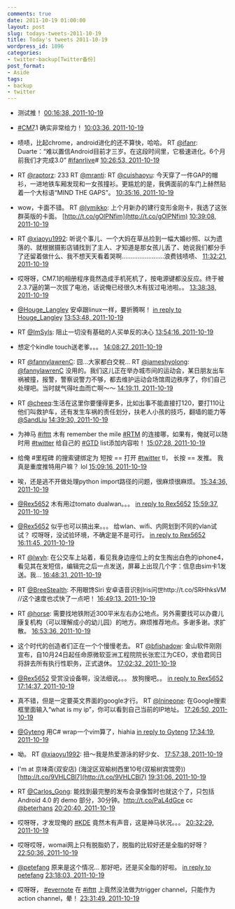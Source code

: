 ```yaml
---
comments: true
date: 2011-10-19 01:00:00
layout: post
slug: todays-tweets-2011-10-19
title: Today's tweets 2011-10-19
wordpress_id: 1896
categories:
- twitter-backup[Twitter备份]
post_format:
- Aside
tags:
- backup
- twitter
---
```





  * 测试推！ [00:16:38, 2011-10-19](http://twitter.com/gfrog/statuses/126330859858042880)





  * [#CM7](http://search.twitter.com/search?q=%23CM7).1 确实非常给力！ [10:03:36, 2011-10-19](http://twitter.com/gfrog/statuses/126478574369771520)





  * 啧啧，比起chrome，android进化的还不算快，哈哈。 RT [@ifanr](http://twitter.com/ifanr): Duarte：“难以置信Android目前才三岁。在这段时间里，它极速进化。6个月前我们才完成3.0” [#ifanrlive](http://search.twitter.com/search?q=%23ifanrlive)# [10:26:53, 2011-10-19](http://twitter.com/gfrog/statuses/126484435049791488)





  * RT [@raptorz](http://twitter.com/raptorz): 233 RT [@mranti](http://twitter.com/mranti): RT [@cuishaoyu](http://twitter.com/cuishaoyu): 今天穿了一件GAP的帽衫，一进地铁车厢发现和一女孩撞衫。更尴尬的是，我俩面前的车门上赫然贴着一个大标语“MIND THE GAPS”。 [10:35:16, 2011-10-19](http://twitter.com/gfrog/statuses/126486543685787648)





  * wow，卡面不错。 RT [@lymikko](http://twitter.com/lymikko): 上个月新办的建行变形金刚卡，我选了这张群英版的卡面。 [http://t.co/gOlPNfim](http://t.co/gOlPNfim) [10:39:08, 2011-10-19](http://twitter.com/gfrog/statuses/126487514390343681)





  * RT [@xiaoyu1992](http://twitter.com/xiaoyu1992): 听说个事儿、一个大妈在草丛捡到一幅大婚纱照、以为遗落的、就根据摄影店铺找到了主人、才知道是那女孩儿丢了、她说我们都分手了还留着做什么、我不想天天看着哭啊……………………浪费钱啧啧、 [11:32:21, 2011-10-19](http://twitter.com/gfrog/statuses/126500910187819008)





  * 哎呀呀，CM7.1的相册程序竟然造成手机死机了，按电源键都没反应。终于被2.3.7逼的第一次拔了电池，话说俺已经很久木有拔过电池啦。。 [13:38:38, 2011-10-19](http://twitter.com/gfrog/statuses/126532687753265152)





  * [@Houge_Langley](http://twitter.com/Houge_Langley) 安卓跟linux一样，要折腾啊！ [in reply to Houge_Langley](http://twitter.com/Houge_Langley/statuses/126534550259113984) [13:53:48, 2011-10-19](http://twitter.com/gfrog/statuses/126536504624414720)





  * RT [@ImSyls](http://twitter.com/ImSyls): 阻止一切没有基础的人买单反的决心 [13:54:16, 2011-10-19](http://twitter.com/gfrog/statuses/126536623247736832)





  * 想定个kindle touch送老爹。。。 [14:08:27, 2011-10-19](http://twitter.com/gfrog/statuses/126540194026487809)





  * RT [@fannylawrenC](http://twitter.com/fannylawrenC): 囧…大家都白交稅… RT [@jameshyolong](http://twitter.com/jameshyolong): [@fannylawrenC](http://twitter.com/fannylawrenC) 没用的。我们这儿正在举办城市间的运动会，某日朋友出车祸被撞，报警，警察说警力不够，都去维护运动会场馆周边秩序了，你们自己处理吧。当时就气得吐血而亡啊～～ [14:19:11, 2011-10-19](http://twitter.com/gfrog/statuses/126542891337269248)





  * RT [@cheeq](http://twitter.com/cheeq):生活在这里你要懂得更多，比如出事不能直接打120，要打110让他们叫救护车，还有发生车祸的责任划分，扶老人小孩的技巧，翻墙的能力等 [@SandLiu](http://twitter.com/SandLiu) [14:39:30, 2011-10-19](http://twitter.com/gfrog/statuses/126548004655202304)





  * 为神马 [#ifttt](http://search.twitter.com/search?q=%23ifttt) 木有 remember the mile [#RTM](http://search.twitter.com/search?q=%23RTM) 的连接哪，如果有，俺就可以随时用 [#twitter](http://search.twitter.com/search?q=%23twitter) 给自己的 [#GTD](http://search.twitter.com/search?q=%23GTD) list添加内容啦！ [15:07:28, 2011-10-19](http://twitter.com/gfrog/statuses/126555045465563136)





  * 给俺 #里程碑 的搜索键绑定为 短按 == 打开 [#twitter](http://search.twitter.com/search?q=%23twitter) tl， 长按 == 发推。 我真是重度推特用户嘛？ lol [15:09:16, 2011-10-19](http://twitter.com/gfrog/statuses/126555498353922048)





  * 唉，还是逃不开做处理python import路径的问题，很麻烦很麻烦。 [15:34:36, 2011-10-19](http://twitter.com/gfrog/statuses/126561874593587200)





  * [@Rex5652](http://twitter.com/Rex5652) 木有用过tomato dualwan。。。 [in reply to Rex5652](http://twitter.com/Rex5652/statuses/126567293361717248) [15:59:37, 2011-10-19](http://twitter.com/gfrog/statuses/126568169254031360)





  * [@Rex5652](http://twitter.com/Rex5652) 似乎也可以搞出来。。。 给wlan、wifi、内网划到不同的vlan试试？ 哎呀呀，没试验环境，不确定是不是可行。 [in reply to Rex5652](http://twitter.com/Rex5652/statuses/126568925772251136) [16:11:45, 2011-10-19](http://twitter.com/gfrog/statuses/126571221486813185)





  * RT [@lwyh](http://twitter.com/lwyh): 在公交车上站着，看见我身边座位上的女生掏出白色的iphone4，看见其在发短信，编辑完之后一点发送，屏幕上出现几个字：信息由sim卡1发送。我… [16:48:31, 2011-10-19](http://twitter.com/gfrog/statuses/126580475736244224)





  * RT [@BreeStealth](http://twitter.com/BreeStealth): 不用眼馋Siri 安卓语音识别Iris问世http://t.co/SRHhksVM //这个速度也忒快了一点吧！ [16:49:13, 2011-10-19](http://twitter.com/gfrog/statuses/126580650827448320)





  * RT [@horse](http://twitter.com/horse): 需要找地铁附近300平米左右办公地点。另外需要找可以办聋儿康复机构（可以理解成小的幼儿园）的地方。麻烦推荐地点。多谢多谢。求扩散。 [16:53:36, 2011-10-19](http://twitter.com/gfrog/statuses/126581753577091072)





  * 这个时代的创造者们正在一个个慢慢老去。 RT [@bfishadow](http://twitter.com/bfishadow): 金山软件刚刚宣布，自10月24日起任命原微软亚洲工程院院长张宏江为CEO，求伯君同日将辞去所有执行性职务，正式退休。 [17:02:32, 2011-10-19](http://twitter.com/gfrog/statuses/126584001371705344)





  * [@Rex5652](http://twitter.com/Rex5652) 受赏没设备啊，没法细说。。。 放狗搜吧。。 [in reply to Rex5652](http://twitter.com/Rex5652/statuses/126586428695126016) [17:14:37, 2011-10-19](http://twitter.com/gfrog/statuses/126587042795765760)





  * 真不错，但是一定要英文界面的google才行。 RT [@lnineone](http://twitter.com/lnineone): 在Google搜索框里面输入“what is my ip”，你可以看到自己当前的IP地址。 [17:26:50, 2011-10-19](http://twitter.com/gfrog/statuses/126590117971374080)





  * [@Gyteng](http://twitter.com/Gyteng) 用C# wrap一个vim算了，hiahia [in reply to Gyteng](http://twitter.com/Gyteng/statuses/126590395726565376) [17:34:19, 2011-10-19](http://twitter.com/gfrog/statuses/126592000240795648)





  * 呦。 RT [@xiaoyu1992](http://twitter.com/xiaoyu1992): 扭～我是热爱游泳的好少女、 [17:57:38, 2011-10-19](http://twitter.com/gfrog/statuses/126597867585536001)





  * I'm at 京味斋(双安店) (海淀区双榆树西里10号(双榆树宾馆旁)) [http://t.co/9VHLCBl7](http://t.co/9VHLCBl7) [19:31:06, 2011-10-19](http://twitter.com/gfrog/statuses/126621389313679360)





  * RT [@Carlos_Gong](http://twitter.com/Carlos_Gong): 能找到最完整的发布会录像暂时也就这个了，只包括 Android 4.0 的 demo 部分，30分钟。http://t.co/PaL4dGce cc [@beterhans](http://twitter.com/beterhans) [20:20:40, 2011-10-19](http://twitter.com/gfrog/statuses/126633862934700033)





  * 哎呀呀，才发现俺的 [#KDE](http://search.twitter.com/search?q=%23KDE) 竟然木有声音，这是神马状况。。。 [20:32:29, 2011-10-19](http://twitter.com/gfrog/statuses/126636838105522177)





  * 哎呀哎呀，womai网上只有脱脂奶了，脱脂的比较好还是全脂的好呀？ [22:50:36, 2011-10-19](http://twitter.com/gfrog/statuses/126671595975606272)





  * [@petefang](http://twitter.com/petefang) 原来是这个情况… 那好吧，还是买全脂的好啦。 [in reply to petefang](http://twitter.com/petefang/statuses/126672762617069568) [23:18:03, 2011-10-19](http://twitter.com/gfrog/statuses/126678505097412611)





  * 哎呀呀， [#evernote](http://search.twitter.com/search?q=%23evernote) 在 [#ifttt](http://search.twitter.com/search?q=%23ifttt) 上竟然没法做为trigger channel，只能作为action channel，晕！ [23:31:49, 2011-10-19](http://twitter.com/gfrog/statuses/126681969428930560)




